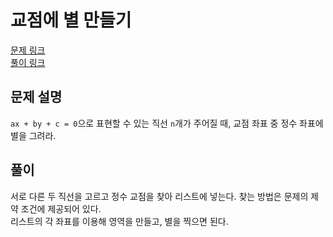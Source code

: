 # 교점에 별 만들기
[문제 링크](https://programmers.co.kr/learn/courses/30/lessons/87377 )  
[풀이 링크](make-star-at-intersection-point.py )  

## 문제 설명
`ax + by + c = 0`으로 표현할 수 있는 직선 `n`개가 주어질 때, 교점 좌표 중 정수 좌표에 별을 그려라.  

## 풀이
서로 다른 두 직선을 고르고 정수 교점을 찾아 리스트에 넣는다. 찾는 방법은 문제의 제약 조건에 제공되어 있다.  
리스트의 각 좌표를 이용해 영역을 만들고, 별을 찍으면 된다.  
